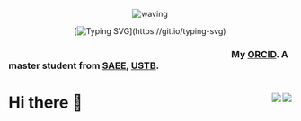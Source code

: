 <div align="center" >
 
 ![waving](https://capsule-render.vercel.app/api?type=waving&height=90&color=gradient)
 
[![Typing SVG](https://readme-typing-svg.herokuapp.com?font=Mouse+Memoirs&size=60&pause=500&color=06CD9C&vCenter=true&width=600&height=70&lines=Hello,+this+is+Guo+Xiong.;I’m+currently+working+on+Robotics.;I'm+willing+to+learn+from+everyone!)](https://git.io/typing-svg)
 
 </div>
 
### &emsp;&emsp;&emsp;&emsp;&emsp;&emsp;&emsp;&emsp;&emsp;&emsp;&emsp;&emsp;&emsp;&emsp;&emsp;&emsp;&emsp;&emsp;&emsp;&emsp;&emsp;&emsp;&emsp;&emsp; My [ORCID](https://orcid.org/0000-0002-3604-4895). A master student from [SAEE](http://saee.ustb.edu.cn), [USTB](https://www.ustb.edu.cn).

<!--
**guoxxiong/guoxxiong** is a ✨ _special_ ✨ repository because its `README.md` (this file) appears on your GitHub profile.

Here are some ideas to get you started:

- 🔭 I’m currently working on ...
- 🌱 I’m currently learning ...
- 👯 I’m looking to collaborate on ...
- 🤔 I’m looking for help with ...
- 💬 Ask me about ...
- 📫 How to reach me: ...
- 😄 Pronouns: ...
- ⚡ Fun fact: ...
-->
<h1 align="left">Hi there 👋<a href="https://commits.top/egypt"><img align="right" src="https://en2bnd5v3totrva.m.pipedream.net"/></a><img align="right" src="https://enq2tsi38eur1vl.m.pipedream.net" /></h1>
